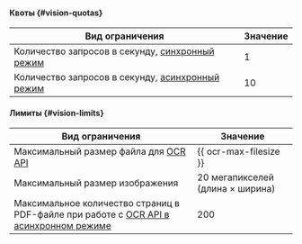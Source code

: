 #### Квоты {#vision-quotas}

Вид ограничения | Значение
----- | -----
Количество запросов в секунду, [синхронный режим](../vision/ocr/api-ref/TextRecognition/index.md) | 1
Количество запросов в секунду, [асинхронный режим](../vision/ocr/api-ref/TextRecognitionAsync/index.md) | 10


#### Лимиты {#vision-limits}

Вид ограничения | Значение
----- | -----
Максимальный размер файла для [OCR API](../vision/ocr/api-ref/index.md) | {{ ocr-max-filesize }}
Максимальный размер изображения | 20 мегапикселей (длина × ширина)
Максимальное количество страниц в PDF-файле при работе с [OCR API в асинхронном режиме](../vision/ocr/api-ref/TextRecognitionAsync/index.md) | 200